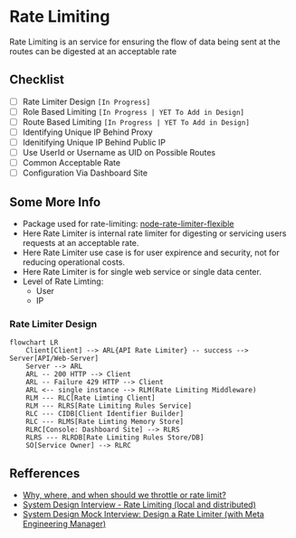 # Rate Limiting

Rate Limiting is an service for ensuring the flow of data being sent at the
routes can be digested at an acceptable rate

## Checklist

- [ ] Rate Limiter Design `[In Progress]`
- [ ] Role Based Limiting `[In Progress | YET To Add in Design]`
- [ ] Route Based Limiting `[In Progress | YET To Add in Design]`
- [ ] Identifying Unique IP Behind Proxy
- [ ] Idenitifying Unique IP Behind Public IP
- [ ] Use UserId or Username as UID on Possible Routes
- [ ] Common Acceptable Rate
- [ ] Configuration Via Dashboard Site

## Some More Info

- Package used for rate-limiting:
  [node-rate-limiter-flexible](https://github.com/animir/node-rate-limiter-flexible)
- Here Rate Limiter is internal rate limiter for digesting or servicing users
  requests at an acceptable rate.
- Here Rate Limiter use case is for user expirence and security, not for
  reducing operational costs.
- Here Rate Limiter is for single web service or single data center.
- Level of Rate Limting:
  - User
  - IP

### Rate Limiter Design

```mermaid
flowchart LR
    Client[Client] --> ARL{API Rate Limiter} -- success --> Server[API/Web-Server]
    Server --> ARL
    ARL -- 200 HTTP --> Client
    ARL -- Failure 429 HTTP --> Client
    ARL <-- single instance --> RLM(Rate Limiting Middleware)
    RLM --- RLC[Rate Limting Client]
    RLM --- RLRS[Rate Limiting Rules Service]
    RLC --- CIDB[Client Identifier Builder]
    RLC --- RLMS[Rate Limting Memory Store]
    RLRC[Console: Dashboard Site] --> RLRS
    RLRS --- RLRDB[Rate Limiting Rules Store/DB]
    SO[Service Owner] --> RLRC
```

## Refferences

- [Why, where, and when should we throttle or rate limit?](https://www.youtube.com/watch?v=CW4gVlU0xtU)
- [System Design Interview - Rate Limiting (local and distributed)](https://www.youtube.com/watch?v=FU4WlwfS3G0)
- [System Design Mock Interview: Design a Rate Limiter (with Meta Engineering Manager)](https://www.youtube.com/watch?v=SgWb6tWx3S8)
